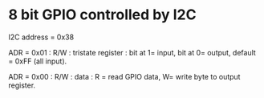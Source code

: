 
8 bit GPIO controlled by I2C
============================

I2C address = 0x38

ADR = 0x01 : R/W : tristate register : bit at 1= input, bit at 0= output, default = 0xFF (all input).

ADR = 0x00 : R/W : data              : R = read GPIO data, W= write byte to output register.

